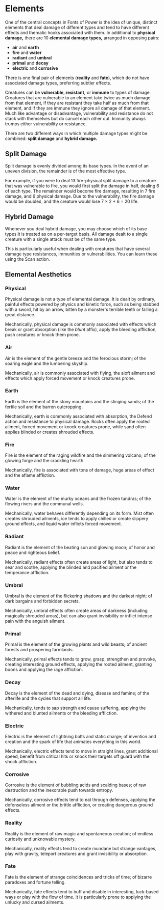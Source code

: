 # Elements

One of the central concepts in Fonts of Power is the idea of unique, distinct elements that deal damage of different types and tend to have different effects and thematic hooks associated with them.
In additional to **physical damage,** there are 10 **elemental damage types,** arranged in opposing pairs:

- **air** and **earth**
- **fire** and **water**
- **radiant** and **umbral**
- **primal** and **decay**
- **electric** and **corrosive**

There is one final pair of elements (**reality** and **fate**), which do not have associated damage types, preferring subtler effects.

Creatures can be **vulnerable, resistant,** or **immune** to types of damage.
Creatures that are vulnerable to an element take twice as much damage from that element, if they are resistant they take half as much from that element, and if they are immune they ignore all damage of that element.
Much like advantage or disadvantage, vulnerability and resistance do not stack with themselves but do cancel each other out.
Immunity always trumps either vulnerability or resistance.

There are two different ways in which multiple damage types might be combined: **split damage** and **hybrid damage.**

## Split Damage

Split damage is evenly divided among its base types. In the event of an uneven division, the remainder is of the most effective type.

For example, if you were to deal 13 fire-physical split damage to a creature that was vulnerable to fire, you would first split the damage in half, dealing 6 of each type.
The remainder would become fire damage, resulting in 7 fire damage, and 6 physical damage. Due to the vulnerability, the fire damage would be doubled, and the creature would lose 7 × 2 + 6 = 20 life.

## Hybrid Damage

Whenever you deal hybrid damage, you may choose which of its base types it is treated as on a per-target basis.
All damage dealt to a single creature with a single attack must be of the same type.

This is particularly useful when dealing with creatures that have several damage type resistances, immunities or vulnerabilities.
You can learn these using the Scan action.

## Elemental Aesthetics

### Physical

Physical damage is not a type of elemental damage.
It is dealt by ordinary, painful effects powered by physics and kinetic force, such as being stabbed with a sword, hit by an arrow, bitten by a monster's terrible teeth or falling a great distance.

Mechanically, physical damage is commonly associated with effects which break or grant absorption (like the _blunt_ affix), apply the bleeding affliction, push creatures or knock them prone.

### Air

Air is the element of the gentle breeze and the ferocious storm; of the soaring eagle and the lumbering skyship.

Mechanically, air is commonly associated with flying, the aloft ailment and effects which apply forced movement or knock creatures prone.

### Earth

Earth is the element of the stony mountains and the stinging sands; of the fertile soil and the barren outcropping.

Mechanically, earth is commonly associated with absorption, the Defend action and resistance to physical damage.
Rocks often apply the rooted ailment, forced movement or knock creatures prone, while sand often applies blinded or creates shrouded effects.

### Fire

Fire is the element of the raging wildfire and the simmering volcano; of the glowing forge and the crackling hearth.

Mechanically, fire is associated with tons of damage, huge areas of effect and the aflame affliction.

### Water

Water is the element of the murky oceans and the frozen tundras; of the flowing rivers and the communal wells.

Mechanically, water behaves differently depending on its form. Mist often creates shrouded ailments, ice tends to apply chilled or create slippery ground effects, and liquid water inflicts forced movement.

### Radiant

Radiant is the element of the beating sun and glowing moon; of honor and peace and righteous belief.

Mechanically, radiant effects often create areas of light, but also tends to sear and soothe, applying the blinded and pacified ailment or the temperance affliction.

### Umbral

Umbral is the element of the flickering shadows and the darkest night; of dark bargains and forbidden secrets.

Mechanically, umbral effects often create areas of darkness (including magically shrouded areas), but can also grant invisibility or inflict intense pain with the anguish ailment.

### Primal

Primal is the element of the growing plants and wild beasts; of ancient forests and prospering farmlands.

Mechanically, primal effects tends to grow, grasp, strengthen and provoke, creating interesting ground effects, applying the rooted ailment, granting boons and applying the rage affliction.

### Decay

Decay is the element of the dead and dying, disease and famine; of the afterlife and the cycles that support all life.

Mechanically, tends to sap strength and cause suffering, applying the withered and blunted ailments or the bleeding affliction.

### Electric

Electric is the element of lightning bolts and static charge; of invention and creation and the spark of life that animates everything in this world.

Mechanically, electric effects tend to move in straight lines, grant additional speed, benefit from critical hits or knock their targets off guard with the shock affliction.

### Corrosive

Corrosive is the element of bubbling acids and scalding bases; of raw destruction and the inexorable push towards entropy.

Mechanically, corrosive effects tend to eat through defenses, applying the defenseless ailment or the brittle affliction, or creating dangerous ground effects.

### Reality

Reality is the element of raw magic and spontaneous creation; of endless curiosity and unknowable mystery.

Mechanically, reality effects tend to create mundane but strange vantages, play with gravity, teleport creatures and grant invisibility or absorption.

### Fate

Fate is the element of strange coincidences and tricks of time; of bizarre paradoxes and fortune telling.

Mechanically, fate effects tend to buff and disable in interesting, luck-based ways or play with the flow of time.
It is particularly prone to applying the unlucky and cursed ailments.
